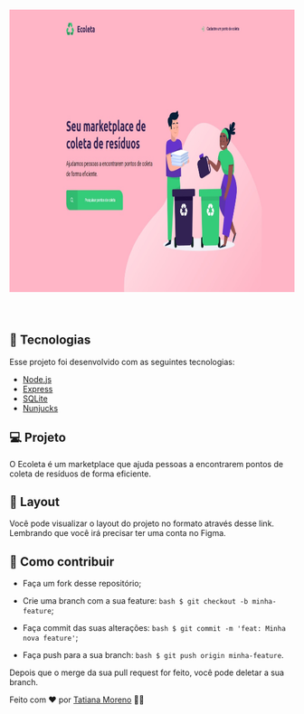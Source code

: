 <h1 align="center">
  
<img src="https://github.com/tatmorenno/NextLevelWeekStarter/blob/master/public/assets/Ecoleta.jpg" width="1000" height="500">

</h1>

<br/>

## 🚀 Tecnologias
Esse projeto foi desenvolvido com as seguintes tecnologias:

- [Node.js](https://nodejs.org/en/)
- [Express](https://expressjs.com/)
- [SQLite](https://www.sqlite.org/index.html)
- [Nunjucks](https://mozilla.github.io/nunjucks/)

## 💻 Projeto
O Ecoleta é um marketplace que ajuda pessoas a encontrarem pontos de coleta de resíduos de forma eficiente.

## 🔖 Layout
Você pode visualizar o layout do projeto no formato através desse link. Lembrando que você irá precisar ter uma conta no Figma.

## 🤔 Como contribuir

- Faça um fork desse repositório;

- Crie uma branch com a sua feature:
```bash $ git checkout -b minha-feature```;

- Faça commit das suas alterações:
```bash $ git commit -m 'feat: Minha nova feature'```;

- Faça push para a sua branch:
```bash $ git push origin minha-feature```.

Depois que o merge da sua pull request for feito, você pode deletar a sua branch.

Feito com ♥ por [Tatiana Moreno](https://www.linkedin.com/in/tatmorenno/) 👩‍💻
